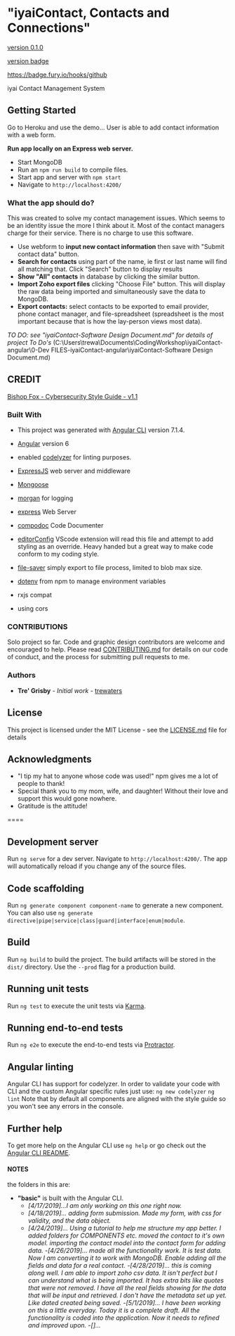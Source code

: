 # "iyaiContact, Contacts and Connections"

[version 0.1.0](https://semver.org/)

[version badge](https://badge.fury.io/hooks/github)

https://badge.fury.io/hooks/github



iyai Contact Management System

## Getting Started

Go to Heroku and use the demo... User is able to add contact information with a web form.

**Run app locally on an Express web server.**

- Start MongoDB
- Run an `npm run build` to compile files.
- Start app and server with `npm start`
- Navigate to `http://localhost:4200/`

### What the app should do?

This was created to solve my contact management issues. Which seems to be an identity issue the more I think about it. Most of the contact managers charge for their service. There is no charge to use this software.

- Use webform to **input new contact information** then save with "Submit contact data" button.
- **Search for contacts** using part of the name, ie first or last name will find all matching that. Click "Search" button to display results
- **Show "All" contacts** in database by clicking the similar button.
- **Import Zoho export files** clicking "Choose File" button. This will display the raw data being imported and simultaneously save the data to MongoDB.
- **Export contacts:** select contacts to be exported to email provider, phone contact manager, and file-spreadsheet (spreadsheet is the most important because that is how the lay-person views most data).

_TO DO: see "iyaiContact-Software Design Document.md" for details of project To Do's_ (C:\Users\trewa\Documents\CodingWorkshop\iyaiContact-angular\0-Dev FILES-iyaiContact-angular\iyaiContact-Software Design Document.md)

## CREDIT

[Bishop Fox - Cybersecurity Style Guide - v1.1](https://www.bishopfox.com/blog/2018/02/hello-world-introducing-the-bishop-fox-cybersecurity-style-guide/)

### Built With

- This project was generated with [Angular CLI](https://github.com/angular/angular-cli) version 7.1.4.
- [Angular](https://angular.io) version 6
- enabled [codelyzer](https://www.npmjs.com/package/codelyzer) for linting purposes.
- [ExpressJS](https://github.com/expressjs/express) web server and middleware
- [Mongoose](https://mongoosejs.com/)
- [morgan](https://github.com/expressjs/morgan) for logging
- [express](https://expressjs.com/) Web Server
- [compodoc](https://compodoc.app/) Code Documenter
- [editorConfig](https://editorconfig.org/) VScode extension will read this file and attempt to add styling as an override. Heavy handed but a great way to make code conform to my coding style.
- [file-saver](https://www.npmjs.com/package/file-saver) simply export to file process, limited to blob max size.
- [dotenv](https://www.npmjs.com/package/dotenv) from npm to manage environment variables

- rxjs compat
- using cors

### CONTRIBUTIONS

Solo project so far. Code and graphic design contributors are welcome and encouraged to help. Please read [CONTRIBUTING.md](CONTRIBUTING.md) for details on our code of conduct, and the process for submitting pull requests to me. 

### Authors

- **Tre' Grisby** - _Initial work_ - [trewaters](https://github.com/trewaters)

## License

This project is licensed under the MIT License - see the [LICENSE.md](LICENSE.md) file for details

## Acknowledgments

- "I tip my hat to anyone whose code was used!" npm gives me a lot of people to thank!
- Special thank you to my mom, wife, and daughter! Without their love and support this would gone nowhere.
- Gratitude is the attitude!

====

## Development server

Run `ng serve` for a dev server. Navigate to `http://localhost:4200/`. The app will automatically reload if you change any of the source files.

## Code scaffolding

Run `ng generate component component-name` to generate a new component. You can also use `ng generate directive|pipe|service|class|guard|interface|enum|module`.

## Build

Run `ng build` to build the project. The build artifacts will be stored in the `dist/` directory. Use the `--prod` flag for a production build.

## Running unit tests

Run `ng test` to execute the unit tests via [Karma](https://karma-runner.github.io).

## Running end-to-end tests

Run `ng e2e` to execute the end-to-end tests via [Protractor](http://www.protractortest.org/).

## Angular linting

Angular CLI has support for codelyzer. In order to validate your code with CLI and the custom Angular specific rules just use:
`ng new codelyzer`
`ng lint`
Note that by default all components are aligned with the style guide so you won't see any errors in the console.

## Further help

To get more help on the Angular CLI use `ng help` or go check out the [Angular CLI README](https://github.com/angular/angular-cli/blob/master/README.md).

#### NOTES
the folders in this are: 
- **"basic"** is built with the Angular CLI.
  - _[4/17/2019]...I am only working on this one right now._
  - _[4/18/2019]... adding form submission. Made my form, with css for validity, and the data object._
  - _[4/24/2019]... Using a tutorial to help me structure my app better. I added folders for COMPONENTS etc. moved the contact to it's own model. importing the contact model into the contact form for adding data._
  -_[4/26/2019]... made all the functionality work. It is test data. Now I am converting it to work with MongoDB. Enable adding all the fields and data for a real contact._
  -_[4/28/2019]... this is coming along well. I am able to import zoho csv data. It isn't perfect but I can understand what is being imported. It has extra bits like quotes that were not removed. I have all the real fields showing for the data that will be input and retrieved. I don't have the metadata set up yet. Like dated created being saved._
  -_[5/1/2019]... I have been working on this a little everyday. Today it is a complete draft. All the functionality is coded into the application. Now it needs to refined and improved upon._
  -_[]..._
